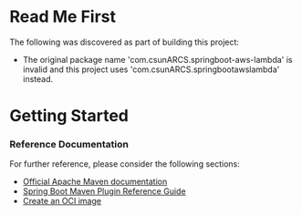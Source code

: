 # Read Me First
The following was discovered as part of building this project:

* The original package name 'com.csunARCS.springboot-aws-lambda' is invalid and this project uses 'com.csunARCS.springbootawslambda' instead.

# Getting Started

### Reference Documentation
For further reference, please consider the following sections:

* [Official Apache Maven documentation](https://maven.apache.org/guides/index.html)
* [Spring Boot Maven Plugin Reference Guide](https://docs.spring.io/spring-boot/docs/2.3.8.BUILD-SNAPSHOT/maven-plugin/reference/html/)
* [Create an OCI image](https://docs.spring.io/spring-boot/docs/2.3.8.BUILD-SNAPSHOT/maven-plugin/reference/html/#build-image)

